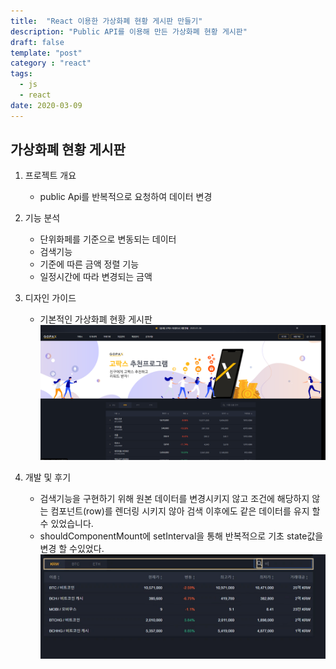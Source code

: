 ```yaml
---
title:  "React 이용한 가상화폐 현황 게시판 만들기"
description: "Public API를 이용해 만든 가상화폐 현황 게시판"
draft: false
template: "post"
category : "react"
tags:
  - js
  - react
date: 2020-03-09
---
```

## 가상화폐 현황 게시판

1. 프로젝트 개요
    - public Api를 반복적으로 요청하여 데이터 변경 

2. 기능 분석
    - 단위화페를 기준으로 변동되는 데이터
    - 검색기능
    - 기준에 따른 금액 정렬 기능
    - 일정시간에 따라 변경되는 금액

3. 디자인 가이드
    - 기본적인 가상화폐 현황 게시판
    ![고팍스](../../assets/gopax.png)

4. 개발 및 후기
    - 검색기능을 구현하기 위해 원본 데이터를 변경시키지 않고 조건에 해당하지 않는 컴포넌트(row)를 렌더링 시키지 않아 검색 이후에도 같은 데이터를 유지 할 수 있었습니다.
    - shouldComponentMount에 setInterval을 통해 반복적으로 기초 state값을 변경 할 수있었다.
    ![고팍스2](../../assets/gopax2.png)
